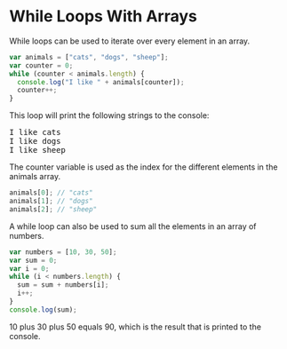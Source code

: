 # While Loops With Arrays

While loops can be used to iterate over every element in an array.

```javascript
var animals = ["cats", "dogs", "sheep"];
var counter = 0;
while (counter < animals.length) {
  console.log("I like " + animals[counter]);
  counter++;
}
```

This loop will print the following strings to the console:

<pre>
I like cats
I like dogs
I like sheep
</pre>

The counter variable is used as the index for the different elements in the animals array.

```javascript
animals[0]; // "cats"
animals[1]; // "dogs"
animals[2]; // "sheep"
```

A while loop can also be used to sum all the elements in an array of numbers.

```javascript
var numbers = [10, 30, 50];
var sum = 0;
var i = 0;
while (i < numbers.length) {
  sum = sum + numbers[i];
  i++;
}
console.log(sum);
```

10 plus 30 plus 50 equals 90, which is the result that is printed to the console.

